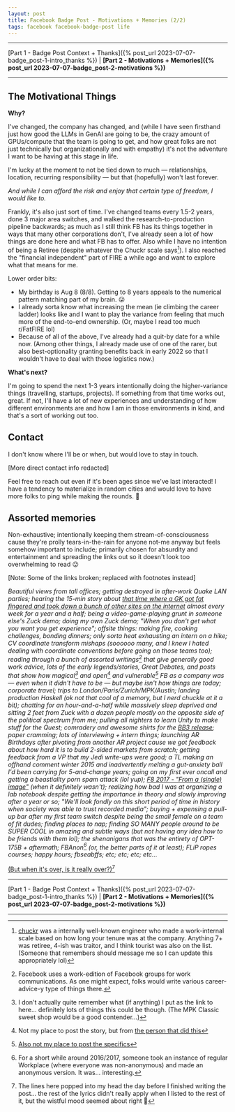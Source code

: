 ```yaml
---
layout: post
title: Facebook Badge Post - Motivations + Memories (2/2)  
tags: facebook facebook-badge-post life 
---
```


<hr>
[Part 1 - Badge Post Context + Thanks]({% post_url 2023-07-07-badge_post-1-intro_thanks %})
|
<b>[Part 2 - Motivations + Memories]({% post_url 2023-07-07-badge_post-2-motivations %})</b>

<hr>

## The Motivational Things

<b>Why?</b>

I've changed, the company has changed, and (while I have seen firsthand just how good the LLMs in GenAI are going to be, the crazy amount of GPUs/compute that the team is going to get, and how great folks are not just technically but organizationally and with empathy) it's not the adventure I want to be having at this stage in life. 

I'm lucky at the moment to not be tied down to much — relationships, location, recurring responsibility — but that (hopefully) won't last forever.

<i>And while I can afford the risk and enjoy that certain type of freedom, I would like to.</i>

Frankly, it's also just sort of time. I've changed teams every 1.5-2 years, done 3 major area switches, and walked the research-to-production pipeline backwards; as much as I still think FB has its things together in ways that many other corporations don't, I've already seen a lot of how things are done here and what FB has to offer. Also while I have no intention of being a Retiree (despite whatever the Chuckr scale says[^chuckr]). I also reached the "financial independent" part of FIRE a while ago and want to explore what that means for me.

[^chuckr]: [chuckr](https://engineering.fb.com/2012/04/05/production-engineering/release-engineering-and-push-karma-chuck-rossi/) was a internally well-known engineer who made a work-internal scale based on how long your tenure was at the company. Anything 7+ was retiree, 4-ish was traitor, and I think tourist was also on the list. (Someone that remembers should message me so I can update this appropriately lol) 

Lower order bits:
* My birthday is Aug 8 (8/8). Getting to 8 years appeals to the numerical pattern matching part of my brain. 😛
* I already sorta know what increasing the mean (ie climbing the career ladder) looks like and I want to play the variance from feeling that much more of the end-to-end ownership. (Or, maybe I read too much r/FatFIRE lol)
* Because of all of the above, I've already had a quit-by date for a while now. (Among other things, I already made use of one of the rarer, but also best-optionality granting benefits back in early 2022 so that I wouldn't have to deal with those logistics now.)

<b>What's next?</b>

I'm going to spend the next 1-3 years intentionally doing the higher-variance things (travelling, startups, projects). If something from that time works out, great. If not, I'll have a lot of new experiences and understanding of how different environments are and how I am in those environments in kind, and that's a sort of working out too.

## Contact
I don't know where I'll be or when, but would love to stay in touch.

[More direct contact info redacted] 
 
Feel free to reach out even if it's been ages since we've last interacted! I have a tendency to materialize in random cities and would love to have more folks to ping while making the rounds. 🙂

## Assorted memories

Non-exhaustive; intentionally keeping them stream-of-consciousness cause they're prolly tears-in-the-rain for anyone not-me anyway but feels somehow important to include; primarily chosen for absurdity and entertainment and spreading the links out so it doesn't look too overwhelming to read 😛

[Note: Some of the links broken; replaced with footnotes instead] 

<i>Beautiful views from tall offices; getting destroyed in after-work Quake LAN parties; hearing the 15-min story about [that time where a GK got fat fingered and took down a bunch of other sites on the internet](https://www.nbcnews.com/tech/tech-news/facebook-briefly-takes-over-entire-internet-redirection-bug-flna1b8297602) almost every week for a year and a half; being a video-game-playing grunt in someone else's Zuck demo; doing my own Zuck demo; "When you don't get what you want you get experience"; offsite things: making fire, cooking challenges, bonding dinners; only sorta heat exhausting an intern on a hike; CV coordinate transform mishaps (soooooo many, and I knew I hated dealing with coordinate conventions before going on those teams too); reading through a bunch of assorted writings[^writings] that give generally good work advice, lots of the early legends/stories, Great Debates, and posts that show how magical[^magical] and open[^open] and vulnerable[^vulnerable] FB as a company was — even when it didn't have to be — but maybe isn't how things are today; corporate travel; trips to London/Paris/Zurich/MPK/Austin; landing production Haskell (ok not that cool of a memory, but I nerd chuckle at it a bit); chatting for an hour-and-a-half while massively sleep deprived and sitting 2 feet from Zuck with a dozen people mostly on the opposite side of the political spectrum from me; pulling all nighters to learn Unity to make stuff for the Quest; comradery and awesome shirts for the [BB3 release](https://about.fb.com/news/2022/08/blenderbot-ai-chatbot-improves-through-conversation/); paper cramming; lots of interviewing + intern things; launching AR Birthdays after pivoting from another AR project cause we got feedback about how hard it is to build 2-sided markets from scratch; getting feedback from a VP that my Jedi write-ups were good; a TL making an offhand comment winter 2015 and inadvertently melting a gut-anxiety ball I'd been carrying for 5-and-change years; going on my first ever oncall and getting a beastiality porn spam attack (lol yup); [F8 2017 - "From a (single) image"](https://youtu.be/Q-8Hnsz72tQ?t=1248) (when it definitely wasn't); realizing how bad I was at organizing a lab notebook despite getting the importance in theory and slowly improving after a year or so; "We'll look fondly on this short period of time in history when society was able to trust recorded media"; buying + expensing a pull-up bar after my first team switch despite being the small female on a team of fit dudes; finding places to nap; finding SO MANY people around to be SUPER COOL in amazing and subtle ways (but not having any idea how to be friends with them lol); the shenanigans that was the entirety of OPT-175B + aftermath; FBAnon[^fbanon] (or, the better parts of it at least); FLiP ropes courses; happy hours; fbseabffs; etc; etc; etc; etc...
</i> 

[^writings]: Facebook uses a work-edition of Facebook groups for work communications. As one might expect, folks would write various career-advice-y type of things there. 
[^magical]: I don't actually quite remember what (if anything) I put as the link to here... definitely lots of things this could be though. (The MPK Classic sweet shop would be a good contender...)
[^open]: Not my place to post the story, but from [the person that did this](https://peaksalvation.com/)   
[^vulnerable]: [Also not my place to post the specifics](https://www.thestrad.com/news/facebook-engineer-who-died-aged-33-creates-fellowship-to-lend-his-vuillaume-violin-to-worthy-talents/7484.article)  
[^fbanon]: For a short while around 2016/2017, someone took an instance of regular Workplace (where everyone was non-anonymous) and made an anonymous version. It was... interesting. 

[(But when it's over, is it really over?)](https://www.youtube.com/watch?v=BE3fovQaEJY)[^when-over]

[^when-over]: The lines here popped into my head the day before I finished writing the post... the rest of the lyrics didn't really apply when I listed to the rest of it, but the wistful mood seemed about right :hugs:


<hr>

[Part 1 - Badge Post Context + Thanks]({% post_url 2023-07-07-badge_post-1-intro_thanks %})
|
<b>[Part 2 - Motivations + Memories]({% post_url 2023-07-07-badge_post-2-motivations %})</b>

<hr>



